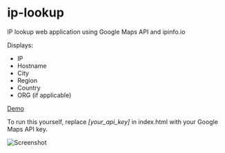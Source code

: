 # ip-lookup
IP lookup web application using Google Maps API and ipinfo.io

Displays:
- IP
- Hostname
- City
- Region
- Country
- ORG (if applicable)

[Demo](musa11971.github.io/ip-lookup)

To run this yourself, replace *[your_api_key]* in index.html with your Google Maps API key.

![Screenshot](http://i.imgur.com/Zoiil53.jpg)
